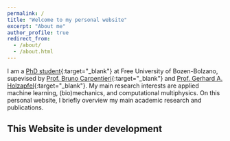 ```yaml
---
permalink: /
title: "Welcome to my personal website"
excerpt: "About me"
author_profile: true
redirect_from: 
  - /about/
  - /about.html
---
```

I am a [PhD student](https://www.unibz.it/en/faculties/computer-science/phd-computer-science/phd-students/phd/42428-seyed-shayan-sajjadinia){:target="_blank"} at Free University of Bozen-Bolzano, supevised by [Prof. Bruno Carpentieri](https://www.unibz.it/en/faculties/computer-science/academic-staff/person/38064-bruno-carpentieri){:target="_blank"} and [Prof. Gerhard A. Holzapfel](https://www.biomech.tugraz.at/){:target="_blank"}. My main research interests are applied machine learning, (bio)mechanics, and computational multiphysics.
On this personal website, I briefly overview my main academic research and publications.

This Website is under development
------
